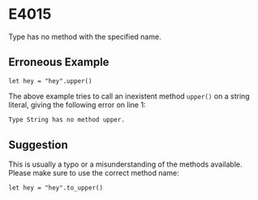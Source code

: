 # E4015

Type has no method with the specified name.

## Erroneous Example

```moonbit
let hey = "hey".upper()
```

The above example tries to call an inexistent method `upper()`
on a string literal, giving the following error on line 1:

```default
Type String has no method upper.
```

## Suggestion

This is usually a typo or a misunderstanding of the methods available.
Please make sure to use the correct method name:

```moonbit
let hey = "hey".to_upper()
```

